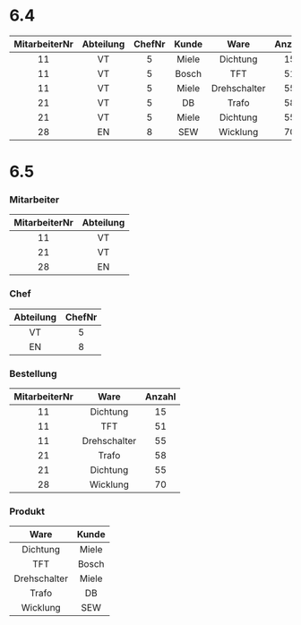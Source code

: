 # 6.4

| MitarbeiterNr | Abteilung | ChefNr | Kunde | Ware | Anzahl |
| :---: | :---: | :---: | :---: | :---: | :---: |
| 11 | VT | 5 | Miele | Dichtung | 15 |
| 11 | VT | 5 | Bosch | TFT | 51 |
| 11 | VT | 5 | Miele | Drehschalter | 55 |
| 21 | VT | 5 | DB | Trafo | 58 |
| 21 | VT | 5 | Miele | Dichtung | 55 |
| 28 | EN | 8 | SEW | Wicklung | 70 |


# 6.5
### Mitarbeiter

| MitarbeiterNr | Abteilung |
| :---: | :---: |
| 11 | VT |
| 21 | VT |
| 28 | EN |

### Chef

| Abteilung | ChefNr |
| :---: | :---: |
| VT | 5 |
| EN | 8 |

### Bestellung

| MitarbeiterNr | Ware | Anzahl |
| :---: | :---: | :---: |
| 11 |Dichtung | 15 |
| 11 | TFT | 51 |
| 11 | Drehschalter | 55 |
| 21 | Trafo | 58 |
| 21 | Dichtung | 55 |
| 28 | Wicklung | 70 |

### Produkt

| Ware | Kunde |
| :---: | :---: |
| Dichtung | Miele |
| TFT | Bosch |
| Drehschalter | Miele |
| Trafo | DB |
| Wicklung | SEW |
